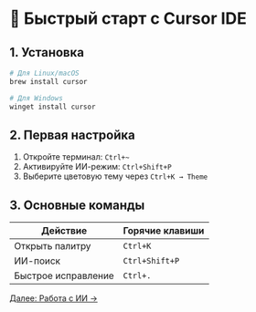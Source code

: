 # 🚀 Быстрый старт с Cursor IDE

## 1. Установка
```bash
# Для Linux/macOS
brew install cursor

# Для Windows
winget install cursor
```

## 2. Первая настройка
1. Откройте терминал: `Ctrl+~`
2. Активируйте ИИ-режим: `Ctrl+Shift+P`
3. Выберите цветовую тему через `Ctrl+K → Theme`

## 3. Основные команды
| Действие | Горячие клавиши |
|----------|-----------------|
| Открыть палитру | `Ctrl+K` |
| ИИ-поиск | `Ctrl+Shift+P` |
| Быстрое исправление | `Ctrl+.` |

[Далее: Работа с ИИ →](../Функции/ИИ_режим.md)